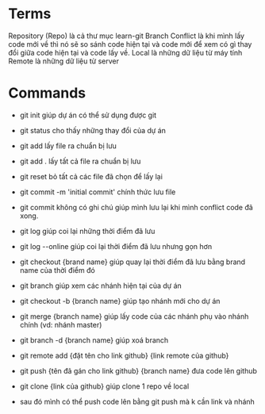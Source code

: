 # Terms

Repository (Repo) là cả thư mục learn-git
Branch
Conflict là khi mình lấy code mới về thì nó sẽ so sánh code hiện tại và code mới để xem có gì thay đổi giữa code hiện tại và code lấy về.
Local là những dữ liệu từ máy tính
Remote là những dữ liệu từ server

# Commands

- git init giúp dự án có thể sử dụng được git
- git status cho thấy những thay đổi của dự án
- git add lấy file ra chuẩn bị lưu
- git add . lấy tất cả file ra chuẩn bị lưu
- git reset bỏ tất cả các file đã chọn để lấy lại
- git commit -m 'initial commit' chính thức lưu file
- git commit không có ghi chú giúp mình lưu lại khi mình conflict code đã xong.
- git log giúp coi lại những thời điểm đã lưu
- git log --online giúp coi lại thời điểm đã lưu nhưng gọn hơn
- git checkout {brand name} giúp quay lại thời điểm đã lưu bằng brand name của thời điểm đó
- git branch giúp xem các nhánh hiện tại của dự án
- git checkout -b {branch name} giúp tạo nhánh mới cho dự án
- git merge {branch name} giúp lấy code của các nhánh phụ vào nhánh chính (vd: nhánh master)
- git branch -d {branch name} giúp xoá branch


- git remote add {đặt tên cho link github} {link remote của github}
- git push {tên đã gán cho link github} {branch name} đưa code lên github

- git clone {link của github} giúp clone 1 repo về local
- sau đó mình có thể push code lên bằng git push mà k cần link và nhánh

